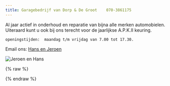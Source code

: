 ```yaml
---
title: Garagebedrijf van Dorp & De Groot    070-3861175
---
```



Al <span id="leeftijd"></span> jaar actief in onderhoud en reparatie van bijna alle merken automobielen.
Uiteraard kunt u ook bij ons terecht voor de jaarlijkse A.P.K.II keuring.


```
openingstijden:  maandag t/m vrijdag van 7.00 tot 17.30.                 
```

Email ons: [Hans en Jeroen](mailto:info@vandorp-en-degroot.nl)

![Jeroen en Hans](./images/dafenford.jpg "Daf en Ford")

{% raw %}
<script>
  document.getElementById('leeftijd').innerHTML = (new Date()).getFullYear() - 1964;
</script>
{% endraw %}
